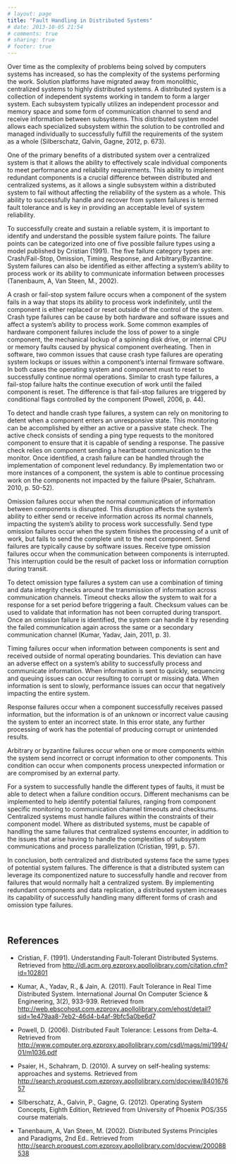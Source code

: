 ```yaml
---
# layout: page
title: "Fault Handling in Distributed Systems"
# date: 2013-10-05 21:54
# comments: true
# sharing: true
# footer: true
---
```

<!-- # Fault Handling in Distributed Systems -->

Over time as the complexity of problems being solved by computers systems has increased, so has the complexity of the systems performing the work.  Solution platforms have migrated away from monolithic, centralized systems to highly distributed systems.  A distributed system is a collection of independent systems working in tandem to form a larger system.  Each subsystem typically utilizes an independent processor and memory space and some form of communication channel to send and receive information between subsystems.  This distributed system model allows each specialized subsystem within the solution to be controlled and managed individually to successfully fulfill the requirements of the system as a whole (Silberschatz, Galvin, Gagne, 2012, p. 673).

One of the primary benefits of a distributed system over a centralized system is that it allows the ability to effectively scale individual components to meet performance and reliability requirements.  This ability to implement redundant components is a crucial difference between distributed and centralized systems, as it allows a single subsystem within a distributed system to fail without affecting the reliability of the system as a whole.  This ability to successfully handle and recover from system failures is termed fault tolerance and is key in providing an acceptable level of system reliability.

To successfully create and sustain a reliable system, it is important to identify and understand the possible system failure points.  The failure points can be categorized into one of five possible failure types using a model published by Cristian (1991).  The five failure category types are: Crash/Fail-Stop, Omission, Timing, Response, and Arbitrary/Byzantine.  System failures can also be identified as either affecting a system’s ability to process work or its ability to communicate information between processes (Tanenbaum, A, Van Steen, M., 2002).

A crash or fail-stop system failure occurs when a component of the system fails in a way that stops its ability to process work indefinitely, until the component is either replaced or reset outside of the control of the system.   Crash type failures can be cause by both hardware and software issues and affect a system’s ability to process work.  Some common examples of hardware component failures include the loss of power to a single component, the mechanical lockup of a spinning disk drive, or internal CPU or memory faults caused by physical component overheating.   Then in software, two common issues that cause crash type failures are operating system lockups or issues within a component’s internal firmware software.  In both cases the operating system and component must to reset to successfully continue normal operations.   Similar to crash type failures, a fail-stop failure halts the continue execution of work until the failed component is reset.  The difference is that fail-stop failures are triggered by conditional flags controlled by the component (Powell, 2006, p. 44).

To detect and handle crash type failures, a system can rely on monitoring to detent when a component enters an unresponsive state.  This monitoring can be accomplished by either an active or a passive state check.  The active check consists of sending a ping type requests to the monitored component to ensure that it is capable of sending a response. The passive check relies on component sending a heartbeat communication to the monitor.  Once identified, a crash failure can be handled through the implementation of component level redundancy.   By implementation two or more instances of a component, the system is able to continue processing work on the components not impacted by the failure (Psaier, Schahram. 2010, p. 50-52).

Omission failures occur when the normal communication of information between components is disrupted.  This disruption affects the system’s ability to either send or receive information across its normal channels, impacting the system’s ability to process work successfully.  Send type omission failures occur when the system finishes the processing of a unit of work, but fails to send the complete unit to the next component.  Send failures are typically cause by software issues.  Receive type omission failures occur when the communication between components is interrupted.  This interruption could be the result of packet loss or information corruption during transit.

To detect omission type failures a system can use a combination of timing and data integrity checks around the transmission of information across communication channels.  Timeout checks allow the system to wait for a response for a set period before triggering a fault. Checksum values can be used to validate that information has not been corrupted during transport.  Once an omission failure is identified, the system can handle it by resending the failed communication again across the same or a secondary communication channel (Kumar, Yadav, Jain, 2011, p. 3).

Timing failures occur when information between components is sent and received outside of normal operating boundaries.  This deviation can have an adverse effect on a system’s ability to successfully process and communicate information.  When information is sent to quickly, sequencing and queuing issues can occur resulting to corrupt or missing data.  When information is sent to slowly, performance issues can occur that negatively impacting the entire system.

Response failures occur when a component successfully receives passed information, but the information is of an unknown or incorrect value causing the system to enter an incorrect state.  In this error state, any further processing of work has the potential of producing corrupt or unintended results.

Arbitrary or byzantine failures occur when one or more components within the system send incorrect or corrupt information to other components.  This condition can occur when components process unexpected information or are compromised by an external party.

For a system to successfully handle the different types of faults, it must be able to detect when a failure condition occurs.  Different mechanisms can be implemented to help identify potential failures, ranging from component specific monitoring to communication channel timeouts and checksums.  Centralized systems must handle failures within the constraints of their component model.  Where as distributed systems, must be capable of handling the same failures that centralized systems encounter, in addition to the issues that arise having to handle the complexities of subsystem communications and process parallelization (Cristian, 1991, p. 57).

In conclusion, both centralized and distributed systems face the same types of potential system failures.  The difference is that a distributed system can leverage its componentized nature to successfully handle and recover from failures that would normally halt a centralized system.  By implementing redundant components and data replication, a distributed system increases its capability of successfully handling many different forms of crash and omission type failures.

 
## References
* Cristian, F. (1991).  Understanding Fault-Tolerant Distributed Systems.  Retrieved from http://dl.acm.org.ezproxy.apollolibrary.com/citation.cfm?id=102801

* Kumar, A., Yadav, R., & Jain, A. (2011). Fault Tolerance in Real Time Distributed System. International Journal On Computer Science & Engineering, 3(2), 933-939.  Retrieved from http://web.ebscohost.com.ezproxy.apollolibrary.com/ehost/detail?sid=1e479aa8-7eb2-46d4-b4af-9bfc5a0be6d7

* Powell, D. (2006).  Distributed Fault Tolerance: Lessons from Delta-4.  Retrieved from http://www.computer.org.ezproxy.apollolibrary.com/csdl/mags/mi/1994/01/m1036.pdf

* Psaier, H., Schahram, D. (2010).  A survey on self-healing systems: approaches and systems.  Retrieved from http://search.proquest.com.ezproxy.apollolibrary.com/docview/840167657

* Silberschatz, A., Galvin, P., Gagne, G. (2012).  Operating System Concepts, Eighth Edition, Retrieved from University of Phoenix POS/355 course materials.

* Tanenbaum, A, Van Steen, M. (2002).  Distributed Systems Principles and Paradigms, 2nd Ed..  Retrieved from http://search.proquest.com.ezproxy.apollolibrary.com/docview/200088538

